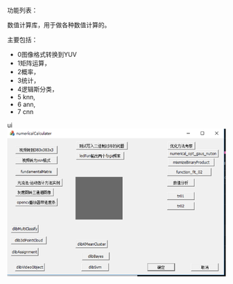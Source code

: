 功能列表：

数值计算库，用于做各种数值计算的。

主要包括：

- 0图像格式转换到YUV
- 1矩阵运算，
- 2概率，
- 3统计，
- 4逻辑斯分类，
- 5 knn, 
- 6 ann,  
- 7 cnn 

ui
<img src="uiShot.PNG" size="40%" />





